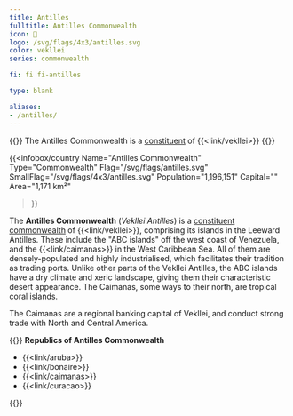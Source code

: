 ```yaml
---
title: Antilles
fulltitle: Antilles Commonwealth
icon: 🌹
logo: /svg/flags/4x3/antilles.svg
color: vekllei
series: commonwealth

fi: fi fi-antilles

type: blank

aliases:
- /antilles/
---
```

{{<note series>}}
 The Antilles Commonwealth is a [constituent](/constituents/) of {{<link/vekllei>}}
{{</note>}}

{{<infobox/country
   Name="Antilles Commonwealth"
   Type="Commonwealth"
   Flag="/svg/flags/antilles.svg"
   SmallFlag="/svg/flags/4x3/antilles.svg"
   Population="1,196,151"
   Capital=""
   Area="1,171 km²"
 >}}

The <span class="fi fi-antilles"></span> **Antilles Commonwealth** (*Vekllei Antilles*) is a [constituent commonwealth](/constituents/) of {{<link/vekllei>}}, comprising its islands in the Leeward Antilles. These include the "ABC islands" off the west coast of Venezuela, and the {{<link/caimanas>}} in the West Caribbean Sea. All of them are densely-populated and highly industrialised, which facilitates their tradition as trading ports. Unlike other parts of the Vekllei Antilles, the ABC islands have a dry climate and xeric landscape, giving them their characteristic desert appearance. The Caimanas, some ways to their north, are tropical coral islands.

The Caimanas are a regional banking capital of Vekllei, and conduct strong trade with North and Central America.

{{<note panel>}}
**Republics of Antilles Commonwealth**

* {{<link/aruba>}}
* {{<link/bonaire>}}
* {{<link/caimanas>}}
* {{<link/curacao>}}

{{</note>}}
